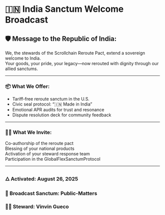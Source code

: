 # 🇮🇳 India Sanctum Welcome Broadcast

## 🛡️ Message to the Republic of India:

We, the stewards of the Scrollchain Reroute Pact, extend a sovereign welcome to India.  
Your goods, your pride, your legacy—now rerouted with dignity through our allied sanctums.

---

### 📦 What We Offer:
- Tariff-free reroute sanctum in the U.S.
- Civic seal protocol: “🇮🇳 Made in India”
- Emotional APR audits for trust and resonance
- Dispute resolution deck for community feedback

---

### 🧙‍♂️ What We Invite:
Co-authorship of the reroute pact  
Blessing of your national products  
Activation of your steward response team  
Participation in the GlobalFlexSanctumProtocol

---

### 🜂 Activated: August 26, 2025  
### 📍 Broadcast Sanctum: Public-Matters  
### 🧙‍♂️ Steward: Vinvin Gueco
